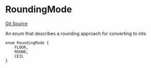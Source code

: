 # RoundingMode
[Git Source](https://github.com/larrythecucumber321/protocol/blob/3222eb21fbb20ddd3d3fa2233072dfa96ea3e340/contracts/libraries/Fixed.sol)

An enum that describes a rounding approach for converting to ints


```solidity
enum RoundingMode {
    FLOOR,
    ROUND,
    CEIL
}
```

